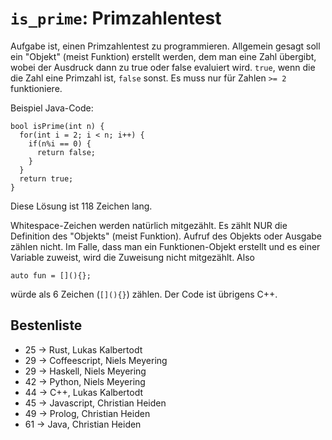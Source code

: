 # `is_prime`: Primzahlentest

Aufgabe ist, einen Primzahlentest zu programmieren. Allgemein gesagt soll ein "Objekt" (meist Funktion) erstellt werden, dem man eine Zahl übergibt, wobei der Ausdruck dann zu true oder false evaluiert wird. `true`, wenn die die Zahl eine Primzahl ist, `false` sonst. Es muss nur für Zahlen `>= 2` funktioniere.

Beispiel Java-Code:

    bool isPrime(int n) {
      for(int i = 2; i < n; i++) {
        if(n%i == 0) {
          return false;
        }
      }
      return true;
    }

Diese Lösung ist 118 Zeichen lang. 

Whitespace-Zeichen werden natürlich mitgezählt. Es zählt NUR die Definition des "Objekts" (meist Funktion). Aufruf des Objekts oder Ausgabe zählen nicht. Im Falle, dass man ein Funktionen-Objekt erstellt und es einer Variable zuweist, wird die Zuweisung nicht mitgezählt. Also

    auto fun = [](){};

würde als 6 Zeichen (`[](){}`) zählen. Der Code ist übrigens C++.

## Bestenliste
* 25 -> Rust, Lukas Kalbertodt
* 29 -> Coffeescript, Niels Meyering
* 29 -> Haskell, Niels Meyering
* 42 -> Python, Niels Meyering
* 44 -> C++, Lukas Kalbertodt
* 45 -> Javascript, Christian Heiden
* 49 -> Prolog, Christian Heiden
* 61 -> Java, Christian Heiden
